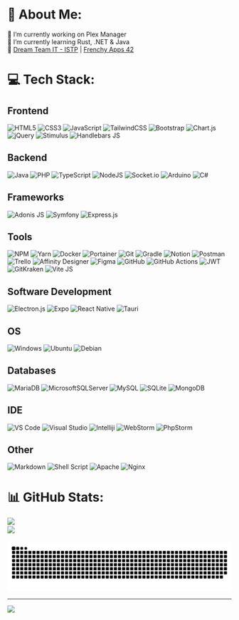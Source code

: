 # 💫 About Me:
🔭 I’m currently working on Plex Manager<br>🌱 I’m currently learning Rust, .NET & Java<br>👥 [Dream Team IT - ISTP](https://github.com/istp-irup) | [Frenchy Apps 42](https://github.com/FrApp42)

# 💻 Tech Stack:
## Frontend
![HTML5](https://img.shields.io/badge/html5-%23E34F26.svg?style=for-the-badge&logo=html5&logoColor=white) ![CSS3](https://img.shields.io/badge/css3-%231572B6.svg?style=for-the-badge&logo=css3&logoColor=white) ![JavaScript](https://img.shields.io/badge/javascript-%23323330.svg?style=for-the-badge&logo=javascript&logoColor=%23F7DF1E) ![TailwindCSS](https://img.shields.io/badge/tailwindcss-%2338B2AC.svg?style=for-the-badge&logo=tailwind-css&logoColor=white) ![Bootstrap](https://img.shields.io/badge/bootstrap-%23563D7C.svg?style=for-the-badge&logo=bootstrap&logoColor=white) ![Chart.js](https://img.shields.io/badge/chart.js-F5788D.svg?style=for-the-badge&logo=chart.js&logoColor=white) ![jQuery](https://img.shields.io/badge/jquery-%230769AD.svg?style=for-the-badge&logo=jquery&logoColor=white) ![Stimulus](https://img.shields.io/static/v1?message=Stimulus&logo=stimulus&label=&color=77E8B9&logoColor=white&labelColor=&style=for-the-badge) ![Handlebars JS](https://img.shields.io/static/v1?message=Handlebars%20JS&logo=handlebarsdotjs&label=&color=000000&logoColor=white&labelColor=&style=for-the-badge)

## Backend
![Java](https://img.shields.io/badge/java-%23ED8B00.svg?style=for-the-badge&logo=java&logoColor=white) ![PHP](https://img.shields.io/badge/php-%23777BB4.svg?style=for-the-badge&logo=php&logoColor=white) ![TypeScript](https://img.shields.io/badge/typescript-%23007ACC.svg?style=for-the-badge&logo=typescript&logoColor=white) ![NodeJS](https://img.shields.io/badge/node.js-6DA55F?style=for-the-badge&logo=node.js&logoColor=white) ![Socket.io](https://img.shields.io/badge/Socket.io-black?style=for-the-badge&logo=socket.io&badgeColor=010101) ![Arduino](https://img.shields.io/badge/-Arduino-00979D?style=for-the-badge&logo=Arduino&logoColor=white) ![C#](https://img.shields.io/static/v1?message=CSharp&logo=csharp&label=&color=512BD4&logoColor=white&labelColor=&style=for-the-badge)

## Frameworks
![Adonis JS](https://img.shields.io/static/v1?message=Adonis%20JS&logo=adonisjs&label=&color=12101c&logoColor=white&labelColor=&style=for-the-badge) ![Symfony](https://img.shields.io/badge/symfony-%23000000.svg?style=for-the-badge&logo=symfony&logoColor=white) ![Express.js](https://img.shields.io/badge/express.js-%23404d59.svg?style=for-the-badge&logo=express&logoColor=%2361DAFB)

## Tools
![NPM](https://img.shields.io/badge/NPM-%23000000.svg?style=for-the-badge&logo=npm&logoColor=white) ![Yarn](https://img.shields.io/badge/yarn-%232C8EBB.svg?style=for-the-badge&logo=yarn&logoColor=white) ![Docker](https://img.shields.io/badge/docker-%230db7ed.svg?style=for-the-badge&logo=docker&logoColor=white) ![Portainer](https://img.shields.io/static/v1?message=Portainer&logo=portainer&label=&color=13BEF9&logoColor=white&labelColor=&style=for-the-badge) ![Git](https://img.shields.io/badge/Git-fc6d26?style=for-the-badge&logo=git&logoColor=white) ![Gradle](https://img.shields.io/badge/Gradle-02303A.svg?style=for-the-badge&logo=Gradle&logoColor=white) ![Notion](https://img.shields.io/badge/Notion-%23000000.svg?style=for-the-badge&logo=notion&logoColor=white) ![Postman](https://img.shields.io/badge/Postman-FF6C37?style=for-the-badge&logo=postman&logoColor=white) ![Trello](https://img.shields.io/badge/Trello-%23026AA7.svg?style=for-the-badge&logo=Trello&logoColor=white) ![Affinity Designer](https://img.shields.io/badge/affinitydesginer-%231B72BE.svg?style=for-the-badge&logo=affinity-designer&logoColor=white) ![Figma](https://img.shields.io/badge/figma-%23F24E1E.svg?style=for-the-badge&logo=figma&logoColor=white) ![GitHub](https://img.shields.io/badge/GitHub-%23121011.svg?style=for-the-badge&logo=github&logoColor=white) ![GitHub Actions](https://img.shields.io/static/v1?message=GitHub%20Actions&logo=githubactions&label=&color=181717&logoColor=white&labelColor=&style=for-the-badge) ![JWT](https://img.shields.io/badge/JWT-black?style=for-the-badge&logo=JSON%20web%20tokens) ![GitKraken](https://img.shields.io/static/v1?message=GitKraken&logo=gitkraken&label=&color=179287&logoColor=white&labelColor=&style=for-the-badge) ![Vite JS](https://img.shields.io/static/v1?message=Vite&logo=vite&label=&color646CFF=&logoColor=white&labelColor=&style=for-the-badge)

## Software Development
![Electron.js](https://img.shields.io/badge/Electron-191970?style=for-the-badge&logo=Electron&logoColor=white) ![Expo](https://img.shields.io/badge/expo-1C1E24?style=for-the-badge&logo=expo&logoColor=#D04A37) ![React Native](https://img.shields.io/badge/react_native-%2320232a.svg?style=for-the-badge&logo=react&logoColor=%2361DAFB) ![Tauri](https://img.shields.io/static/v1?message=Tauri&logo=tauri&label=&color=ffc131&logoColor=white&labelColor=&style=for-the-badge)

## OS
![Windows](https://img.shields.io/static/v1?message=Windows&logo=windows&label=&color=00a2ed&logoColor=white&labelColor=&style=for-the-badge) ![Ubuntu](https://img.shields.io/static/v1?message=Ubuntu&logo=ubuntu&label=&color=E95420&logoColor=white&labelColor=&style=for-the-badge) ![Debian](https://img.shields.io/static/v1?message=Debian&logo=debian&label=&color=A81D33&logoColor=white&labelColor=&style=for-the-badge)

## Databases
![MariaDB](https://img.shields.io/badge/MariaDB-003545?style=for-the-badge&logo=mariadb&logoColor=white) ![MicrosoftSQLServer](https://img.shields.io/badge/Microsoft%20SQL%20Sever-CC2927?style=for-the-badge&logo=microsoft%20sql%20server&logoColor=white) ![MySQL](https://img.shields.io/badge/mysql-%2300f.svg?style=for-the-badge&logo=mysql&logoColor=white) ![SQLite](https://img.shields.io/badge/sqlite-%2307405e.svg?style=for-the-badge&logo=sqlite&logoColor=white) ![MongoDB](https://img.shields.io/static/v1?message=MongoDB&logo=mongodb&label=&color=47A248&logoColor=white&labelColor=&style=for-the-badge)

## IDE
![VS Code](https://img.shields.io/static/v1?message=VS%20Code&logo=visualstudiocode&label=&color=007ACC&logoColor=white&labelColor=&style=for-the-badge) ![Visual Studio](https://img.shields.io/static/v1?message=Visual%20Studio&logo=visualstudio&label=&color=5C2D91&logoColor=white&labelColor=&style=for-the-badge) ![Intelliji](https://img.shields.io/static/v1?message=Intelliji&logo=intellijidea&label=&color=000000&logoColor=white&labelColor=&style=for-the-badge) ![WebStorm](https://img.shields.io/static/v1?message=WebStorm&logo=webstorm&label=&color=000000&logoColor=white&labelColor=&style=for-the-badge) ![PhpStorm](https://img.shields.io/static/v1?message=PhpStorm&logo=phpstorm&label=&color=000000&logoColor=white&labelColor=&style=for-the-badge) ![]() ![]() ![]()

## Other
![Markdown](https://img.shields.io/badge/markdown-%23000000.svg?style=for-the-badge&logo=markdown&logoColor=white) ![Shell Script](https://img.shields.io/badge/shell_script-%23121011.svg?style=for-the-badge&logo=gnu-bash&logoColor=white) ![Apache](https://img.shields.io/badge/apache-%23D42029.svg?style=for-the-badge&logo=apache&logoColor=white) ![Nginx](https://img.shields.io/badge/nginx-%23009639.svg?style=for-the-badge&logo=nginx&logoColor=white)

# 📊 GitHub Stats:
![](https://github-readme-stats.vercel.app/api/top-langs/?username=Sikelio&theme=tokyonight&hide_border=false&include_all_commits=true&count_private=true&layout=compact) <br>
![](https://github-readme-streak-stats.herokuapp.com/?user=Sikelio&theme=tokyonight&hide_border=false) <br><br>
<img src="https://raw.githubusercontent.com/sikelio/sikelio/output/snake.svg" alt="Snake animation" />

---
[![](https://visitcount.itsvg.in/api?id=Sikelio&icon=0&color=0)](https://visitcount.itsvg.in)
